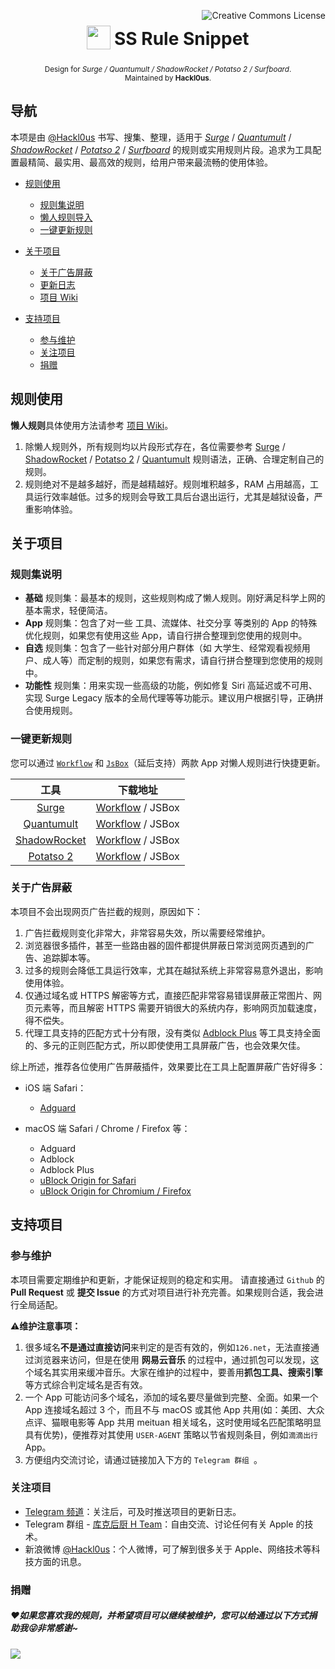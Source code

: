 <a rel="license" href="http://creativecommons.org/licenses/by-nc-sa/4.0/"><img align="right" alt="Creative Commons License" style="border-width:0" src="https://i.creativecommons.org/l/by-nc-sa/4.0/80x15.png" /></a>
<h1 align="center">
<sub>
<img  src="http://ok9svak43.bkt.clouddn.com/FqRtBnCL-IohdKpAcgP5ghgCUU-r.png"
      height="38"
      width="38">
</sub>
SS Rule Snippet
</h1>
<p align="center">
<sup>
     Design for<i> Surge / Quantumult / ShadowRocket / Potatso 2 / Surfboard</i>.
     <br> Maintained by <b>Hackl0us</b>.
</sup>
<br>
</p>



## 导航

本项是由 [@Hackl0us](https://weibo.com/hackl0us) 书写、搜集、整理，适用于 [<i>Surge</i>](https://itunes.apple.com/hk/app/surge-3-web-developer-tool/id1329879957) / [<i>Quantumult</i>](https://itunes.apple.com/hk/app/quantumult/id1252015438) / [<i>ShadowRocket</i>](https://itunes.apple.com/us/app/shadowrocket/id932747118) / [<i>Potatso 2</i>](https://itunes.apple.com/hk/app/potatso-2/id1162704202) / [<i>Surfboard</i>](https://manual.getsurfboard.com/) 的规则或实用规则片段。追求为工具配置最精简、最实用、最高效的规则，给用户带来最流畅的使用体验。

* [规则使用](#规则使用)
  * [规则集说明](#规则集说明)
  * [懒人规则导入](https://github.com/Hackl0us/SS-Rule-Snippet/wiki/)
  * [一键更新规则](#一键更新规则)

* [关于项目](#关于项目)
  * [关于广告屏蔽](#关于广告屏蔽)
  * [更新日志](https://github.com/Hackl0us/SS-Rule-Snippet/blob/master/Changelog.md)
  * [项目 Wiki](https://github.com/Hackl0us/SS-Rule-Snippet/wiki/)

* [支持项目](支持项目)

  * [参与维护](#参与维护)
  * [关注项目](#关注项目)
  * [捐赠](#捐赠)



## 规则使用

**懒人规则**具体使用方法请参考 [项目 Wiki](https://github.com/Hackl0us/SS-Rule-Snippet/wiki/)。

1. 除懒人规则外，所有规则均以片段形式存在，各位需要参考 [Surge](https://manual.nssurge.com/overview/configuration.html) / [ShadowRocket](https://itunes.apple.com/us/app/shadowrocket/id932747118?mt=8) / [Potatso 2](https://manual.potatso.com/index.html) / [Quantumult](https://itunes.apple.com/cn/app/quantumult/id1252015438?mt=8) 规则语法，正确、合理定制自己的规则。
2. 规则绝对不是越多越好，而是越精越好。规则堆积越多，RAM 占用越高，工具运行效率越低。过多的规则会导致工具后台退出运行，尤其是越狱设备，严重影响体验。

## 关于项目

### 规则集说明
- **基础** 规则集：最基本的规则，这些规则构成了懒人规则。刚好满足科学上网的基本需求，轻便简洁。
- **App** 规则集：包含了对一些 工具、流媒体、社交分享 等类别的 App 的特殊优化规则，如果您有使用这些 App，请自行拼合整理到您使用的规则中。
- **自选** 规则集：包含了一些针对部分用户群体（如 大学生、经常观看视频用户、成人等）而定制的规则，如果您有需求，请自行拼合整理到您使用的规则中。
- **功能性** 规则集：用来实现一些高级的功能，例如修复 Siri 高延迟或不可用、实现 Surge Legacy 版本的全局代理等等功能示。建议用户根据引导，正确拼合使用规则。

### 一键更新规则

您可以通过 [`Workflow`](https://itunes.apple.com/hk/app/workflow/id915249334) 和 [`JsBox`](https://itunes.apple.com/hk/app/jsbox-make-your-own-tools/id1312014438)（延后支持）两款 App 对懒人规则进行快捷更新。


| 工具 | 下载地址 |
| :-: | :-: |
| [Surge](https://itunes.apple.com/hk/app/surge-3-web-developer-tool/id1329879957) | [Workflow](https://workflow.is/workflows/e3a7dd3610684a998f5daa54bc1e4de3) / JSBox |
| [Quantumult](https://itunes.apple.com/hk/app/quantumult/id1252015438) | [Workflow](https://workflow.is/workflows/725d93a0c96c4c71bbbd1ac6834d6648) / JSBox |
| [ShadowRocket](https://itunes.apple.com/us/app/shadowrocket/id932747118) | [Workflow](https://workflow.is/workflows/4c8c975010344ea1afdaf1d938107ba9) / JSBox |
| [Potatso 2](https://itunes.apple.com/hk/app/potatso-2/id1162704202)  | [Workflow](https://workflow.is/workflows/404f4194a9694aef997d2ceff74abc2f) / JSBox |


### 关于广告屏蔽

本项目不会出现网页广告拦截的规则，原因如下：

1. 广告拦截规则变化非常大，非常容易失效，所以需要经常维护。
2. 浏览器很多插件，甚至一些路由器的固件都提供屏蔽日常浏览网页遇到的广告、追踪脚本等。
3. 过多的规则会降低工具运行效率，尤其在越狱系统上非常容易意外退出，影响使用体验。
4. 仅通过域名或 HTTPS 解密等方式，直接匹配非常容易错误屏蔽正常图片、网页元素等，而且解密 HTTPS 需要开销很大的系统内存，影响网页加载速度，得不偿失。
5. 代理工具支持的匹配方式十分有限，没有类似 [Adblock Plus](https://adblockplus.org/zh_CN/filters) 等工具支持全面的、多元的正则匹配方式，所以即使使用工具屏蔽广告，也会效果欠佳。

综上所述，推荐各位使用广告屏蔽插件，效果要比在工具上配置屏蔽广告好得多：

- iOS 端 Safari：
  - [Adguard](https://itunes.apple.com/hk/app/adguard-adblock-privacy/id1047223162)


- macOS 端  Safari / Chrome / Firefox 等：
  - Adguard
  - Adblock
  - Adblock Plus
  - [uBlock Origin for Safari](https://github.com/el1t/uBlock-Safari#ublock-originfor-safari)
  - [uBlock Origin for Chromium / Firefox ](https://github.com/gorhill/uBlock)




## 支持项目

### 参与维护

本项目需要定期维护和更新，才能保证规则的稳定和实用。
请直接通过 `Github` 的 **Pull Request** 或 **提交 Issue** 的方式对项目进行补充完善。如果规则合适，我会进行全局适配。

⚠️**维护注意事项：**

1. 很多域名**不是通过直接访问**来判定的是否有效的，例如`126.net`，无法直接通过浏览器来访问，但是在使用 **网易云音乐** 的过程中，通过抓包可以发现，这个域名其实用来缓冲音乐。大家在维护的过程中，要善用**抓包工具、搜索引擎**等方式综合判定域名是否有效。
2. 一个 App 可能访问多个域名，添加的域名要尽量做到完整、全面。如果一个 App 连接域名超过 3 个，而且不与 macOS 或其他 App 共用(如：美团、大众点评、猫眼电影等 App 共用 meituan 相关域名，这时使用域名匹配策略明显具有优势)，便推荐对其使用 `USER-AGENT` 策略以节省规则条目，例如`滴滴出行`App。
3. 方便组内交流讨论，请通过链接加入下方的 `Telegram 群组 `。


### 关注项目

- [Telegram 频道](https://t.me/joinchat/AAAAAEBbyO8dblJS4QQ1hw)：关注后，可及时推送项目的更新日志。
- Telegram 群组 - [库克后厨 H Team](https://t.me/joinchat/EAPjDEerhmqJfqvbZkm3qQ)：自由交流、讨论任何有关 Apple 的技术。
- 新浪微博 [@Hackl0us](https://weibo.com/hackl0us)：个人微博，可了解到很多关于 Apple、网络技术等科技方面的讯息。




### 捐赠

##### ❤️如果您喜欢我的规则，并希望项目可以继续被维护，您可以给通过以下方式捐助我😜非常感谢~

  ![](http://ok9svak43.bkt.clouddn.com/blog/image/github/donation.png)

